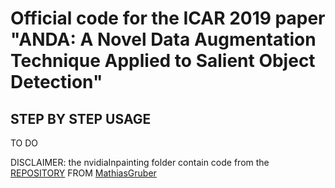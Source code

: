 # Official code for the ICAR 2019 paper "ANDA:  A Novel Data Augmentation Technique Applied to Salient Object Detection"

## STEP BY STEP USAGE
TO DO

DISCLAIMER: the nvidiaInpainting folder contain code from the [REPOSITORY](https://github.com/MathiasGruber/PConv-Keras) FROM [MathiasGruber](https://github.com/MathiasGruber)
